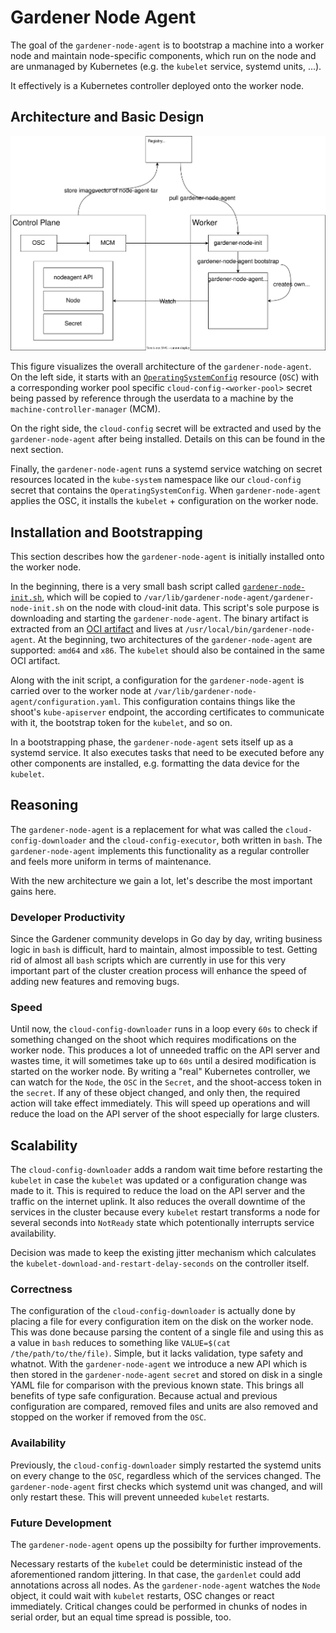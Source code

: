 # Gardener Node Agent

The goal of the `gardener-node-agent` is to bootstrap a machine into a worker node and maintain node-specific components, which run on the node and are unmanaged by Kubernetes (e.g. the `kubelet` service, systemd units, ...).

It effectively is a Kubernetes controller deployed onto the worker node.

## Architecture and Basic Design

![Design](./images/gardener-nodeagent-architecture.svg)

This figure visualizes the overall architecture of the `gardener-node-agent`. On the left side, it starts with an [`OperatingSystemConfig`](../extensions/operatingsystemconfig.md) resource (`OSC`) with a corresponding worker pool specific `cloud-config-<worker-pool>` secret being passed by reference through the userdata to a machine by the `machine-controller-manager` (MCM).

On the right side, the `cloud-config` secret will be extracted and used by the `gardener-node-agent` after being installed. Details on this can be found in the next section.

Finally, the `gardener-node-agent` runs a systemd service watching on secret resources located in the `kube-system` namespace like our `cloud-config` secret that contains the `OperatingSystemConfig`. When `gardener-node-agent` applies the OSC, it installs the `kubelet` + configuration on the worker node.

## Installation and Bootstrapping

This section describes how the `gardener-node-agent` is initially installed onto the worker node.

In the beginning, there is a very small bash script called [`gardener-node-init.sh`](../../pkg/component/extensions/operatingsystemconfig/original/components/containerd/templates/scripts/init.tpl.sh), which will be copied to `/var/lib/gardener-node-agent/gardener-node-init.sh` on the node with cloud-init data. This script's sole purpose is downloading and starting the `gardener-node-agent`. The binary artifact is extracted from an [OCI artifact](https://github.com/opencontainers/image-spec/blob/main/manifest.md) and lives at `/usr/local/bin/gardener-node-agent`. At the beginning, two architectures of the `gardener-node-agent` are supported: `amd64` and `x86`. The `kubelet` should also be contained in the same OCI artifact.

Along with the init script, a configuration for the `gardener-node-agent` is carried over to the worker node at `/var/lib/gardener-node-agent/configuration.yaml`. This configuration contains things like the shoot's `kube-apiserver` endpoint, the according certificates to communicate with it, the bootstrap token for the `kubelet`, and so on.

In a bootstrapping phase, the `gardener-node-agent` sets itself up as a systemd service. It also executes tasks that need to be executed before any other components are installed, e.g. formatting the data device for the `kubelet`.

## Reasoning

The `gardener-node-agent` is a replacement for what was called the `cloud-config-downloader` and the `cloud-config-executor`, both written in `bash`. The `gardener-node-agent` implements this functionality as a regular controller and feels more uniform in terms of maintenance.

With the new architecture we gain a lot, let's describe the most important gains here.

### Developer Productivity

Since the Gardener community develops in Go day by day, writing business logic in `bash` is difficult, hard to maintain, almost impossible to test. Getting rid of almost all `bash` scripts which are currently in use for this very important part of the cluster creation process will enhance the speed of adding new features and removing bugs.

### Speed

Until now, the `cloud-config-downloader` runs in a loop every `60s` to check if something changed on the shoot which requires modifications on the worker node. This produces a lot of unneeded traffic on the API server and wastes time, it will sometimes take up to `60s` until a desired modification is started on the worker node.
By writing a "real" Kubernetes controller, we can watch for the `Node`, the `OSC` in the `Secret`, and the shoot-access token in the `secret`. If any of these object changed, and only then, the required action will take effect immediately.
This will speed up operations and will reduce the load on the API server of the shoot especially for large clusters.

## Scalability

The `cloud-config-downloader` adds a random wait time before restarting the `kubelet` in case the `kubelet` was updated or a configuration change was made to it. This is required to reduce the load on the API server and the traffic on the internet uplink. It also reduces the overall downtime of the services in the cluster because every `kubelet` restart transforms a node for several seconds into `NotReady` state which potentionally interrupts service availability.

Decision was made to keep the existing jitter mechanism which calculates the `kubelet-download-and-restart-delay-seconds` on the controller itself.

### Correctness

The configuration of the `cloud-config-downloader` is actually done by placing a file for every configuration item on the disk on the worker node. This was done because parsing the content of a single file and using this as a value in `bash` reduces to something like `VALUE=$(cat /the/path/to/the/file)`. Simple, but it lacks validation, type safety and whatnot.
With the `gardener-node-agent` we introduce a new API which is then stored in the `gardener-node-agent` `secret` and stored on disk in a single YAML file for comparison with the previous known state. This brings all benefits of type safe configuration.
Because actual and previous configuration are compared, removed files and units are also removed and stopped on the worker if removed from the `OSC`.

### Availability

Previously, the `cloud-config-downloader` simply restarted the systemd units on every change to the `OSC`, regardless which of the services changed. The `gardener-node-agent` first checks which systemd unit was changed, and will only restart these. This will prevent unneeded `kubelet` restarts.

### Future Development

The `gardener-node-agent` opens up the possibilty for further improvements.

Necessary restarts of the `kubelet` could be deterministic instead of the aforementioned random jittering. In that case, the `gardenlet` could add annotations across all nodes. As the `gardener-node-agent` watches the `Node` object, it could wait with `kubelet` restarts, OSC changes or react immediately. Critical changes could be performed in chunks of nodes in serial order, but an equal time spread is possible, too.
